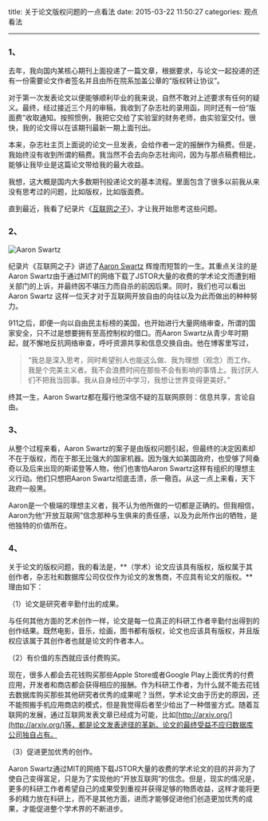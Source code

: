 title: 关于论文版权问题的一点看法
date: 2015-03-22 11:50:27
categories: 观点看法

---
### 1、

去年，我向国内某核心期刊上面投递了一篇文章，根据要求，与论文一起投递的还有一份需要论文作者签名并且由所在院系加盖公章的“版权转让协议”。

<!--more-->

对于第一次发表论文以便能够顺利毕业的我来说，自然不敢对上述要求有任何的疑义。最终，经过接近三个月的审稿，我收到了杂志社的录用函，同时还有一份“版面费”收取通知。按照惯例，我把它交给了实验室的财务老师，由实验室交付。很快，我的论文得以在该期刊最新一期上面刊出。

本来，杂志社主页上面说的论文一旦发表，会给作者一定的报酬作为稿费。但是，我始终没有收到所谓的稿费。我当然不会去向杂志社询问，因为与那点稿费相比，能够让我毕业是这篇论文带给我的最大收益。

我想，这大概是国内大多数期刊投递论文的基本流程。里面包含了很多以前我从来没有思考过的问题，比如版权，比如版面费。

直到最近，我看了纪录片《[互联网之子](http://en.wikipedia.org/wiki/The_Internet%27s_Own_Boy:_The_Story_of_Aaron_Swartz)》，才让我开始思考这些问题。

### 2、

![Aaron Swartz](http://upload.wikimedia.org/wikipedia/commons/thumb/0/06/Aaron_Swartz_profile.jpg/640px-Aaron_Swartz_profile.jpg)

纪录片《互联网之子》讲述了[Aaron Swartz](http://zh.wikipedia.org/wiki/%E4%BA%9A%E4%BC%A6%C2%B7%E6%96%AF%E6%B2%83%E8%8C%A8) 辉煌而短暂的一生。其重点关注的是Aaron Swartz由于通过MIT的网络下载了JSTOR大量的收费的学术论文而遭到相关部门的上诉，并最终因不堪压力而自杀的前因后果。同时，我们也可以看出Aaron Swartz 这样一位天才对于互联网开放自由的向往以及为此而做出的种种努力。

911之后，即便一向以自由民主标榜的美国，也开始进行大量网络审查，所谓的国家安全，只不过是想要拥有至高控制权的借口。而Aaron Swartz从青少年时期起，就不懈地反抗网络审查，呼吁资源共享和信息交换自由。他在博客里写过，

> “我总是深入思考，同时希望别人也能这么做、我为理想（观念）而工作。我是个完美主义者。我不会浪费时间在那些不会有影响的事情上。我讨厌人们不把我当回事。我从自身经历中学习，我想让世界变得更美好。”

终其一生，Aaron Swartz都在履行他深信不疑的互联网原则：信息共享，言论自由。



### 3、

从整个过程来看，Aaron Swartz的案子是由版权问题引起，但最终的决定因素却不在于版权，而在于那无比强大的国家机器。因为强大如美国政府，也受够了阿桑奇以及后来出现的斯诺登等人物，他们也害怕Aaron Swartz这样有组织的理想主义行动。他们只想把Aaron Swartz彻底击溃，杀一儆百。从这一点上来看，天下政府一般黑。



Aaron是一个极端的理想主义者，我不认为他所做的一切都是正确的。但我相信，Aaron为他“开放互联网”信念那种与生俱来的责任感，以及为此所作出的牺牲，是他独特的价值所在。

### 4、

关于论文的版权问题，我的看法是，**（学术）论文应该具有版权，版权属于其创作者，杂志社和数据库公司仅仅作为论文的发售商，不应具有论文的版权。**理由如下：

（1）论文是研究者辛勤付出的成果。

与任何其他方面的艺术创作一样，论文是每一位真正的科研工作者辛勤付出得到的创作结果。既然电影，音乐，绘画，图书都有版权，论文也应该具有版权，并且版权应该属于其创作者也就是论文的作者本人。

（2）有价值的东西就应该付费购买。

现在，很多人都会去花钱购买那些Apple Store或者Google Play上面优秀的付费应用，开发者和商店都会获得相应的报酬。作为科研工作者，为什么就不能去花钱去数据库购买那些其他研究者优秀的成果呢？当然，学术论文由于历史的原因，还不能照搬手机应用商店的模式，但是我觉得后者至少给出了一种借鉴方式。随着互联网的发展，通过互联网发表文章已经成为可能，比如[http://arxiv.org/](http://arxiv.org/)等，都是论文发表途径的革新。论文的最终受益不应归数据库公司独自占有。

（3）促进更加优秀的创作。

Aaron Swartz通过MIT的网络下载JSTOR大量的收费的学术论文的目的并非为了使自己变得富足，只是为了实现他的“开放互联网”的信念。但是，现实的情况是，更多的科研工作者希望自己的成果受到重视并获得足够的物质收益，这样才能将更多的精力放在科研上，而不是其他方面，进而才能够促进他们创造更加优秀的成果，才能促进整个学术界的不断进步。

